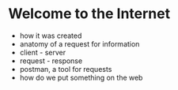 # Welcome to the Internet
- how it was created
- anatomy of a request for information
- client - server
- request - response
- postman, a tool for requests
- how do we put something on the web
